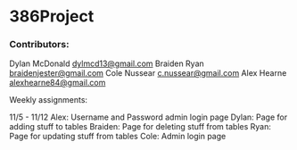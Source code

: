 # 386Project
### Contributors:
Dylan McDonald dylmcd13@gmail.com
Braiden Ryan braidenjester@gmail.com
Cole Nussear c.nussear@gmail.com
Alex Hearne alexhearne84@gmail.com

Weekly assignments:

11/5 - 11/12
Alex: Username and Password admin login page
Dylan: Page for adding stuff to tables 
Braiden: Page for deleting stuff from tables
Ryan: Page for updating stuff from tables
Cole: Admin login page

